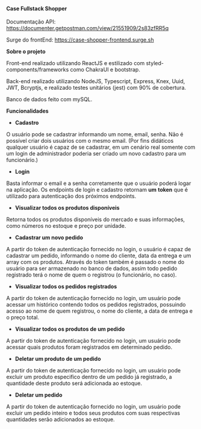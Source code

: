 #### Case Fullstack Shopper

Documentação API: https://documenter.getpostman.com/view/21551909/2s83zfRR5q

Surge do frontEnd: https://case-shopper-frontend.surge.sh

**Sobre o projeto**

Front-end realizado utilizando ReactJS e estilizado com styled-components/frameworks como ChakraUI e bootstrap.

Back-end realizado utilizando NodeJS, Typescript, Express, Knex, Uuid, JWT, Bcryptjs, e realizado testes unitários (jest) com 90% de cobertura.

Banco de dados feito com mySQL.

**Funcionalidades**

- **Cadastro**

O usuário pode se cadastrar informando um nome, email, senha. Não é possível criar dois usuários com o mesmo email. (Por fins didáticos qualquer usuário é capaz de se cadastrar, em um cenário real somente com um login de administrador poderia ser criado um novo cadastro para um funcionário.)

- **Login**

Basta informar o email e a senha corretamente que o usuário poderá logar na aplicação. Os endpoints de login e cadastro retornam **um** **token** que é utilizado para autenticação dos próximos endpoints.

- **Visualizar todos os produtos disponíveis**

Retorna todos os produtos disponíveis do mercado e suas informações, como números no estoque e preço por unidade.

- **Cadastrar um novo pedido** 

A partir do token de autenticação fornecido no login, o usuário é capaz de cadastrar um pedido, informando o nome do cliente, data da entrega e um array com os produtos. Através do token também é passado o nome do usuário para ser armazenado no banco de dados, assim todo pedido registrado terá o nome de quem o registrou (o funcionário, no caso).

- **Visualizar todos os pedidos registrados**

A partir do token de autenticação fornecido no login, um usuário pode acessar um histórico contendo todos os pedidos registrados, possuindo acesso ao nome de quem registrou, o nome do cliente, a data de entrega e o preço total.

- **Visualizar todos os produtos de um pedido**

A partir do token de autenticação fornecido no login, um usuário pode acessar quais produtos foram registrados em determinado pedido.

* **Deletar um produto de um pedido**

A partir do token de autenticação fornecido no login, um usuário pode excluir um produto especifico dentro de um pedido já registrado, a quantidade deste produto será adicionada ao estoque.

* **Deletar um pedido**

A partir do token de autenticação fornecido no login, um usuário pode excluir um pedido inteiro e todos seus produtos com suas respectivas quantidades serão adicionados ao estoque.

